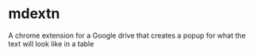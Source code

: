 # mdextn
A chrome extension for a Google drive that creates a popup for what the text will look like in a table
